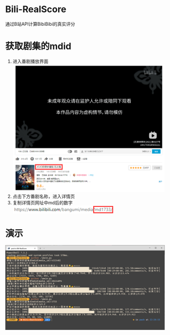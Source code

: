 # Bili-RealScore
通过B站API计算BibiBibi的真实评分

# 获取剧集的mdid
1. 进入番剧播放界面
![播放页](assets\播放页.png)
2. 点击下方番剧名称，进入详情页
3. 复制详情页网址中md后的数字
![url](assets\url.png)

# 演示
![示例](assets\示例.png)

